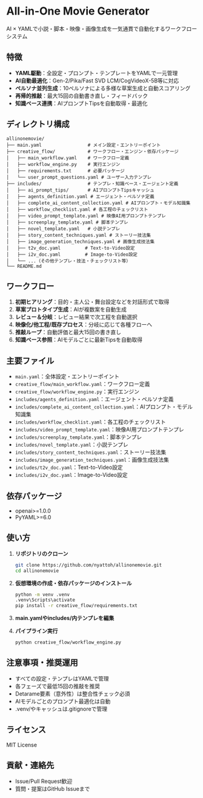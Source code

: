 # All-in-One Movie Generator

AI × YAMLで小説・脚本・映像・画像生成を一気通貫で自動化するワークフローシステム

## 特徴

- **YAML駆動**：全設定・プロンプト・テンプレートをYAMLで一元管理
- **AI自動最適化**：Gen-2/Pika/Fast SVD LCM/CogVideoX-5B等に対応
- **ペルソナ並列生成**：10ペルソナによる多様な草案生成と自動スコアリング
- **再帰的推敲**：最大15回の自動書き直し・フィードバック
- **知識ベース連携**：AIプロンプトTipsを自動取得・最適化

## ディレクトリ構成

```
allinonemovie/
├── main.yaml                 # メイン設定・エントリーポイント
├── creative_flow/            # ワークフロー・エンジン・依存パッケージ
│   ├── main_workflow.yaml    # ワークフロー定義
│   ├── workflow_engine.py    # 実行エンジン
│   ├── requirements.txt      # 必要パッケージ
│   └── user_prompt_questions.yaml # ユーザー入力テンプレ
├── includes/                 # テンプレ・知識ベース・エージェント定義
│   ├── ai_prompt_tips/       # AIプロンプトTipsキャッシュ
│   ├── agents_definition.yaml # エージェント・ペルソナ定義
│   ├── complete_ai_content_collection.yaml # AIプロンプト・モデル知識集
│   ├── workflow_checklist.yaml # 各工程のチェックリスト
│   ├── video_prompt_template.yaml # 映像AI用プロンプトテンプレ
│   ├── screenplay_template.yaml # 脚本テンプレ
│   ├── novel_template.yaml   # 小説テンプレ
│   ├── story_content_techniques.yaml # ストーリー技法集
│   ├── image_generation_techniques.yaml # 画像生成技法集
│   ├── t2v_doc.yaml         # Text-to-Video設定
│   ├── i2v_doc.yaml         # Image-to-Video設定
│   └── ...（その他テンプレ・技法・チェックリスト等）
└── README.md
```

## ワークフロー

1. **初期ヒアリング**：目的・主人公・舞台設定などを対話形式で取得
2. **草案プロトタイプ生成**：AIが複数案を自動生成
3. **レビュー＆分岐**：レビュー結果で次工程を自動選択
4. **映像化/他工程/既存プロセス**：分岐に応じて各種フローへ
5. **推敲ループ**：自動評価と最大15回の書き直し
6. **知識ベース参照**：AIモデルごとに最新Tipsを自動取得

## 主要ファイル

- `main.yaml`：全体設定・エントリーポイント
- `creative_flow/main_workflow.yaml`：ワークフロー定義
- `creative_flow/workflow_engine.py`：実行エンジン
- `includes/agents_definition.yaml`：エージェント・ペルソナ定義
- `includes/complete_ai_content_collection.yaml`：AIプロンプト・モデル知識集
- `includes/workflow_checklist.yaml`：各工程のチェックリスト
- `includes/video_prompt_template.yaml`：映像AI用プロンプトテンプレ
- `includes/screenplay_template.yaml`：脚本テンプレ
- `includes/novel_template.yaml`：小説テンプレ
- `includes/story_content_techniques.yaml`：ストーリー技法集
- `includes/image_generation_techniques.yaml`：画像生成技法集
- `includes/t2v_doc.yaml`：Text-to-Video設定
- `includes/i2v_doc.yaml`：Image-to-Video設定

## 依存パッケージ

- openai>=1.0.0
- PyYAML>=6.0

## 使い方

1. **リポジトリのクローン**
   ```bash
   git clone https://github.com/nyattoh/allinonemovie.git
   cd allinonemovie
   ```

2. **仮想環境の作成・依存パッケージのインストール**
   ```bash
   python -m venv .venv
   .venv\Scripts\activate
   pip install -r creative_flow/requirements.txt
   ```

3. **main.yamlやincludes/内テンプレを編集**

4. **パイプライン実行**
   ```bash
   python creative_flow/workflow_engine.py
   ```

## 注意事項・推奨運用

- すべての設定・テンプレはYAMLで管理
- 各フェーズで最低15回の推敲を推奨
- Detarame要素（意外性）は整合性チェック必須
- AIモデルごとのプロンプト最適化は自動
- .venv/やキャッシュは.gitignoreで管理

## ライセンス

MIT License

## 貢献・連絡先

- Issue/Pull Request歓迎
- 質問・提案はGitHub Issueまで 